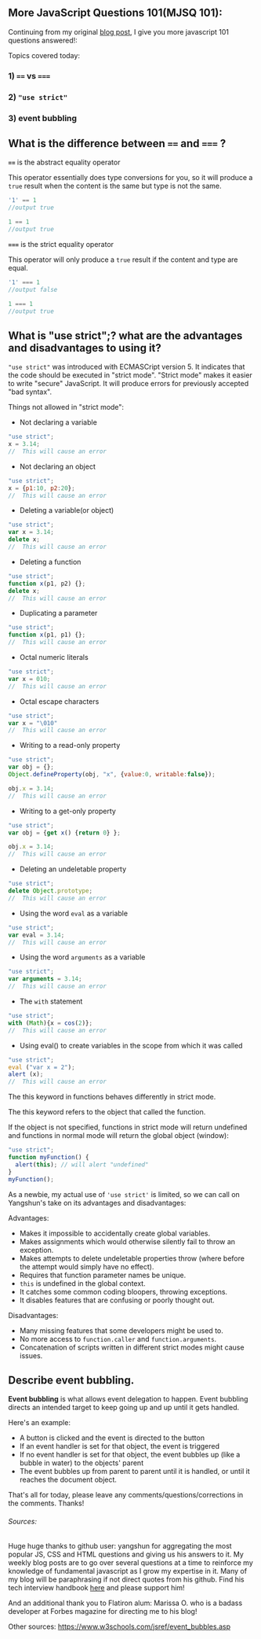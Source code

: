 ## More JavaScript Questions 101(MJSQ 101): 
Continuing from my original [blog post]("https://dev.to/danvyle/more-javascript-fundamentals-101-4d5d"), I give you more javascript 101 questions answered!:

Topics covered today:
### 1) `==` vs `===`

### 2) `"use strict"`

### 3) event bubbling



## What is the difference between `==` and `===` ?

**`==`** is the abstract equality operator

This operator essentially does type conversions for you, so it will produce a `true` result when the content is the same but type is not the same.

```js
'1' == 1
//output true

1 == 1
//output true
```

**`===`** is the strict equality operator

This operator will only produce a `true` result if the content and type are equal.

```js
'1' === 1
//output false

1 === 1
//output true
```


## What is "use strict";? what are the advantages and disadvantages to using it?

`"use strict"` was introduced with ECMASCript version 5. It indicates that the code should be executed in "strict mode". "Strict mode" makes it easier to write "secure" JavaScript. It will produce errors for previously accepted "bad syntax". 

Things not allowed in "strict mode":

* Not declaring a variable

```js
"use strict";
x = 3.14;  
//  This will cause an error
```

* Not declaring an object

```js
"use strict";
x = {p1:10, p2:20};  
//  This will cause an error
```

* Deleting a variable(or object)

```js
"use strict";
var x = 3.14;
delete x;
//  This will cause an error
```

* Deleting a function

```js
"use strict";
function x(p1, p2) {};
delete x;  
//  This will cause an error
```

* Duplicating a parameter

```js
"use strict";
function x(p1, p1) {};  
//  This will cause an error
```

* Octal numeric literals

```js
"use strict";
var x = 010;    
//  This will cause an error
```

* Octal escape characters

```js
"use strict";
var x = "\010" 
//  This will cause an error
```

* Writing to a read-only property

```js
"use strict";
var obj = {};
Object.defineProperty(obj, "x", {value:0, writable:false});

obj.x = 3.14;
//  This will cause an error
```

* Writing to a get-only property

```js
"use strict";
var obj = {get x() {return 0} };

obj.x = 3.14;  
//  This will cause an error
```

* Deleting an undeletable property

```js
"use strict";
delete Object.prototype; 
//  This will cause an error
```

* Using the word `eval` as a variable

```js
"use strict";
var eval = 3.14;  
//  This will cause an error
```

* Using the word `arguments` as a variable

```js
"use strict";
var arguments = 3.14; 
//  This will cause an error
```

* The `with` statement

```js
"use strict";
with (Math){x = cos(2)}; 
//  This will cause an error
```

* Using eval() to create variables in the scope from which it was called

```js
"use strict";
eval ("var x = 2");
alert (x);
//  This will cause an error
```

The this keyword in functions behaves differently in strict mode.

The this keyword refers to the object that called the function.

If the object is not specified, functions in strict mode will return undefined and functions in normal mode will return the global object (window):

```js
"use strict";
function myFunction() {
  alert(this); // will alert "undefined"
}
myFunction();
```

As a newbie, my actual use of `'use strict'` is limited, so we can call on  Yangshun's take on its advantages and disadvantages:

Advantages:

* Makes it impossible to accidentally create global variables.
* Makes assignments which would otherwise silently fail to throw an exception.
* Makes attempts to delete undeletable properties throw (where before the attempt would simply have no effect).
* Requires that function parameter names be unique.
* `this` is undefined in the global context.
* It catches some common coding bloopers, throwing exceptions.
* It disables features that are confusing or poorly thought out.

Disadvantages:

* Many missing features that some developers might be used to.
* No more access to `function.caller` and `function.arguments`.
* Concatenation of scripts written in different strict modes might cause issues.


## Describe event bubbling.

**Event bubbling** is what allows event delegation to happen. Event bubbling directs an intended target to keep going up and up until  it gets handled. 

Here's an example:

* A button is clicked and the event is directed to the button
* If an event handler is set for that object, the event is triggered
* If no event handler is set for that object, the event bubbles up (like a bubble in water) to the objects' parent
* The event bubbles up from parent to parent until it is handled, or until it reaches the document object.



That's all for today, please leave any comments/questions/corrections in the comments. Thanks!
















###### Sources:
Huge huge thanks to github user: yangshun for aggregating the most popular JS, CSS and HTML questions and giving us his answers to it. My weekly blog posts are to go over several questions at a time to reinforce my knowledge of fundamental javascript as I grow my expertise in it. Many of my blog will be paraphrasing if not direct quotes from his github. Find his tech interview handbook [here]("https://github.com/yangshun/front-end-interview-handbook/blob/master/questions/javascript-questions.md#whats-the-difference-between-call-and-apply") and please support him!

And an additional thank you to Flatiron alum: Marissa O. who is a badass developer at Forbes magazine for directing me to his blog!

Other sources:
https://www.w3schools.com/jsref/event_bubbles.asp